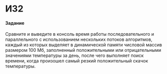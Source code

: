 # ИЗ2
#### Задание
Сравните и выведите в консоль время работы последовательного и параллельного с использованием нескольких потоков алгоритмов, каждый из которых выделяет в динамической памяти числовой массив размером 100 Мб, заполненный положительными или отрицательными значениями температуры за день, после чего выполняет поиск времени, когда произошел самый резкий положительный скачок температуры.
